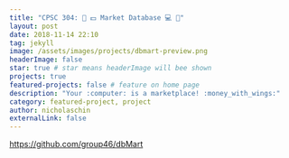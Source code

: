 ```yaml
---
title: "CPSC 304: 🎉 💵 Market Database 💻 🎉"
layout: post
date: 2018-11-14 22:10
tag: jekyll
image: /assets/images/projects/dbmart-preview.png
headerImage: false
star: true # star means headerImage will bee shown
projects: true
featured-projects: false # feature on home page
description: "Your :computer: is a marketplace! :money_with_wings:"
category: featured-project, project
author: nicholaschin
externalLink: false
---
```


https://github.com/group46/dbMart